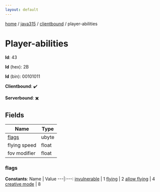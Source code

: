 ```yaml
---
layout: default
---
```


[home](/)  /  [java315](/protocol/java315)  /  [clientbound](/protocol/java315/clientbound)  /  player-abilities

# Player-abilities

**Id**: 43

**Id** (hex): 2B

**Id** (bin): 00101011

**Clientbound**: ✔️

**Serverbound**: ✖️

## Fields

Name | Type
---|---
[flags](#flags) | ubyte
flying speed | float
fov modifier | float

### flags

**Constants**:
Name | Value
---|:---:
[invulnerable](flags_invulnerable) | 1
[flying](flags_flying) | 2
[allow flying](flags_allow-flying) | 4
[creative mode](flags_creative-mode) | 8

